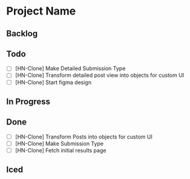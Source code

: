 # Project Name

## Backlog

## Todo

- [ ] [HN-Clone] Make Detailed Submission Type
- [ ] [HN-Clone] Transform detailed post view into objects for custom UI
- [ ] [HN-Clone] Start figma design

## In Progress

## Done

- [ ] [HN-Clone] Transform Posts into objects for custom UI
- [ ] [HN-Clone] Make Submission Type
- [ ] [HN-Clone] Fetch initial results page

## Iced
